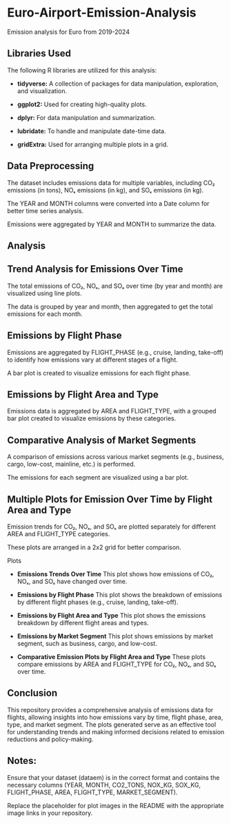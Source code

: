 # Euro-Airport-Emission-Analysis
Emission analysis for Euro from 2019-2024
## Libraries Used
The following R libraries are utilized for this analysis:

- **tidyverse:** A collection of packages for data manipulation, exploration, and visualization.

- **ggplot2:** Used for creating high-quality plots.

- **dplyr:** For data manipulation and summarization.

- **lubridate:** To handle and manipulate date-time data.

- **gridExtra:** Used for arranging multiple plots in a grid.

## Data Preprocessing
The dataset includes emissions data for multiple variables, including CO₂ emissions (in tons), NOₓ emissions (in kg), and SOₓ emissions (in kg).

The YEAR and MONTH columns were converted into a Date column for better time series analysis.

Emissions were aggregated by YEAR and MONTH to summarize the data.

## Analysis
## Trend Analysis for Emissions Over Time

The total emissions of CO₂, NOₓ, and SOₓ over time (by year and month) are visualized using line plots.

The data is grouped by year and month, then aggregated to get the total emissions for each month.

## Emissions by Flight Phase

Emissions are aggregated by FLIGHT_PHASE (e.g., cruise, landing, take-off) to identify how emissions vary at different stages of a flight.

A bar plot is created to visualize emissions for each flight phase.

## Emissions by Flight Area and Type

Emissions data is aggregated by AREA and FLIGHT_TYPE, with a grouped bar plot created to visualize emissions by these categories.

## Comparative Analysis of Market Segments

A comparison of emissions across various market segments (e.g., business, cargo, low-cost, mainline, etc.) is performed.

The emissions for each segment are visualized using a bar plot.

## Multiple Plots for Emission Over Time by Flight Area and Type

Emission trends for CO₂, NOₓ, and SOₓ are plotted separately for different AREA and FLIGHT_TYPE categories.

These plots are arranged in a 2x2 grid for better comparison.

Plots
- **Emissions Trends Over Time**
This plot shows how emissions of CO₂, NOₓ, and SOₓ have changed over time.

- **Emissions by Flight Phase**
This plot shows the breakdown of emissions by different flight phases (e.g., cruise, landing, take-off).

- **Emissions by Flight Area and Type**
This plot shows the emissions breakdown by different flight areas and types.

- **Emissions by Market Segment**
This plot shows emissions by market segment, such as business, cargo, and low-cost.

- **Comparative Emission Plots by Flight Area and Type**
These plots compare emissions by AREA and FLIGHT_TYPE for CO₂, NOₓ, and SOₓ over time.


## Conclusion
This repository provides a comprehensive analysis of emissions data for flights, allowing insights into how emissions vary by time, flight phase, area, type, and market segment. The plots generated serve as an effective tool for understanding trends and making informed decisions related to emission reductions and policy-making.

## Notes:
Ensure that your dataset (dataem) is in the correct format and contains the necessary columns (YEAR, MONTH, CO2_TONS, NOX_KG, SOX_KG, FLIGHT_PHASE, AREA, FLIGHT_TYPE, MARKET_SEGMENT).

Replace the placeholder for plot images in the README with the appropriate image links in your repository.
